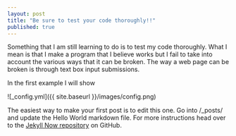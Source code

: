 ```yaml
---
layout: post
title: "Be sure to test your code thoroughly!!"
published: true
---
```

Something that I am still learning to do is to test my code thoroughly.  What I mean is that I make a program that I believe works but I fail to take into account the various ways that it can be broken.  The way a web page can be broken is through text box input submissions.


In the first example I will show 

![_config.yml]({{ site.baseurl }}/images/config.png)

The easiest way to make your first post is to edit this one. Go into /_posts/ and update the Hello World markdown file. For more instructions head over to the [Jekyll Now repository](https://github.com/barryclark/jekyll-now) on GitHub.

